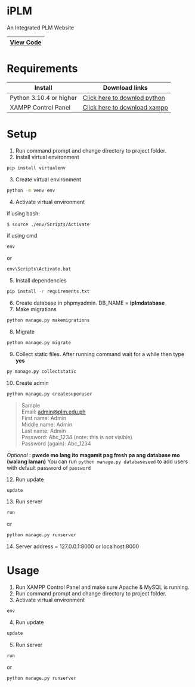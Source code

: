 # iPLM
An Integrated PLM Website

| [**View Code**](https://github.com/jonncrs/iPLM_web) |
|--------------------------------------------|

# Requirements
|  Install | Download links |
|--------------------------------------------|--------------------------------------------|
| Python 3.10.4 or higher | [Click here to downlod python](https://www.python.org/downloads/) |
| XAMPP Control Panel | [Click here to download xampp](https://www.apachefriends.org/download.html) |

# Setup
1. Run command prompt and change directory to project folder.
2. Install virtual environment
```cmd
pip install virtualenv
```
3. Create virtual environment
```cmd
python -m venv env
```
4. Activate virtual environment

if using bash:
```bash
$ source ./env/Scripts/Activate
```
if using cmd
```cmd
env
```
or
```cmd
env\Scripts\Activate.bat
```
5. Install dependencies
```cmd
pip install -r requirements.txt
```
6. Create database in phpmyadmin. DB_NAME = **iplmdatabase**
7. Make migrations
```cmd
python manage.py makemigrations
```
8. Migrate
```cmd
python manage.py migrate
```
9. Collect static files. After running command wait for a while then type **yes**
```cmd
py manage.py collectstatic
```
10. Create admin
```cmd
python manage.py createsuperuser
```
> Sample <br>
> Email: admin@plm.edu.ph <br>
> First name: Admin <br>
> Middle name: Admin <br>
> Last name: Admin <br>
> Password: Abc_1234 (note: this is not visible) <br>
> Password (again): Abc_1234 <br>

_Optional_
: **pwede mo lang ito magamit pag fresh pa ang database mo (walang laman)**
You can run `python manage.py databaseseed` to add users with default password of `password`

12. Run update
```cmd
update
```
13. Run server
```cmd
run
```
or
```cmd
python manage.py runserver
```
14. Server address = 127.0.0.1:8000 or localhost:8000

# Usage
1. Run XAMPP Control Panel and make sure Apache & MySQL is running.
2. Run command prompt and change directory to project folder.
3. Activate virtual environment
```cmd
env
```
4. Run update
```cmd
update
```
5. Run server
```cmd
run
```
or
```cmd
python manage.py runserver
```
